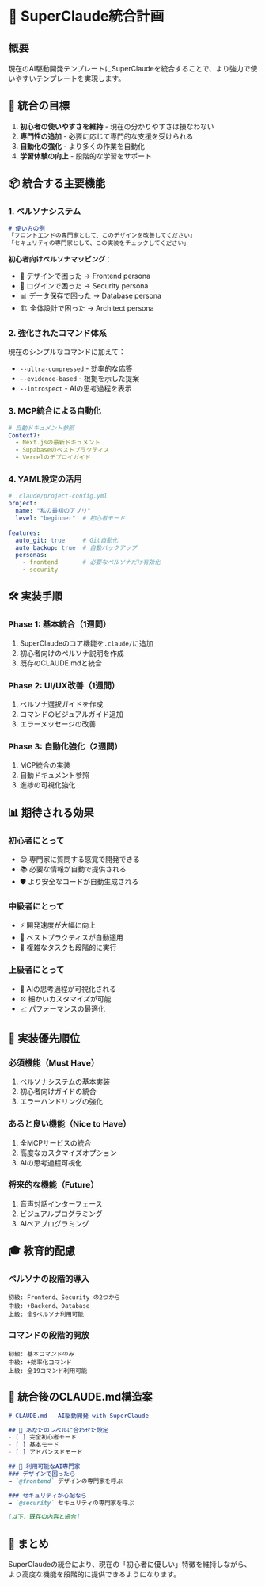 # 🚀 SuperClaude統合計画

## 概要
現在のAI駆動開発テンプレートにSuperClaudeを統合することで、より強力で使いやすいテンプレートを実現します。

## 🎯 統合の目標
1. **初心者の使いやすさを維持** - 現在の分かりやすさは損なわない
2. **専門性の追加** - 必要に応じて専門的な支援を受けられる
3. **自動化の強化** - より多くの作業を自動化
4. **学習体験の向上** - 段階的な学習をサポート

## 📦 統合する主要機能

### 1. ペルソナシステム
```markdown
# 使い方の例
「フロントエンドの専門家として、このデザインを改善してください」
「セキュリティの専門家として、この実装をチェックしてください」
```

**初心者向けペルソナマッピング**：
- 🎨 デザインで困った → Frontend persona
- 🔐 ログインで困った → Security persona  
- 📊 データ保存で困った → Database persona
- 🏗️ 全体設計で困った → Architect persona

### 2. 強化されたコマンド体系
現在のシンプルなコマンドに加えて：
- `--ultra-compressed` - 効率的な応答
- `--evidence-based` - 根拠を示した提案
- `--introspect` - AIの思考過程を表示

### 3. MCP統合による自動化
```yaml
# 自動ドキュメント参照
Context7:
  - Next.jsの最新ドキュメント
  - Supabaseのベストプラクティス
  - Vercelのデプロイガイド
```

### 4. YAML設定の活用
```yaml
# .claude/project-config.yml
project:
  name: "私の最初のアプリ"
  level: "beginner"  # 初心者モード
  
features:
  auto_git: true     # Git自動化
  auto_backup: true  # 自動バックアップ
  personas:
    - frontend       # 必要なペルソナだけ有効化
    - security
```

## 🛠️ 実装手順

### Phase 1: 基本統合（1週間）
1. SuperClaudeのコア機能を`.claude/`に追加
2. 初心者向けのペルソナ説明を作成
3. 既存のCLAUDE.mdと統合

### Phase 2: UI/UX改善（1週間）
1. ペルソナ選択ガイドを作成
2. コマンドのビジュアルガイド追加
3. エラーメッセージの改善

### Phase 3: 自動化強化（2週間）
1. MCP統合の実装
2. 自動ドキュメント参照
3. 進捗の可視化強化

## 📊 期待される効果

### 初心者にとって
- 😊 専門家に質問する感覚で開発できる
- 📚 必要な情報が自動で提供される
- 🛡️ より安全なコードが自動生成される

### 中級者にとって
- ⚡ 開発速度が大幅に向上
- 🎯 ベストプラクティスが自動適用
- 🔄 複雑なタスクも段階的に実行

### 上級者にとって
- 🧠 AIの思考過程が可視化される
- ⚙️ 細かいカスタマイズが可能
- 📈 パフォーマンスの最適化

## 🚦 実装優先順位

### 必須機能（Must Have）
1. ペルソナシステムの基本実装
2. 初心者向けガイドの統合
3. エラーハンドリングの強化

### あると良い機能（Nice to Have）
1. 全MCPサービスの統合
2. 高度なカスタマイズオプション
3. AIの思考過程可視化

### 将来的な機能（Future）
1. 音声対話インターフェース
2. ビジュアルプログラミング
3. AIペアプログラミング

## 🎓 教育的配慮

### ペルソナの段階的導入
```
初級: Frontend、Security の2つから
中級: +Backend、Database
上級: 全9ペルソナ利用可能
```

### コマンドの段階的開放
```
初級: 基本コマンドのみ
中級: +効率化コマンド
上級: 全19コマンド利用可能
```

## 📝 統合後のCLAUDE.md構造案

```markdown
# CLAUDE.md - AI駆動開発 with SuperClaude

## 🌟 あなたのレベルに合わせた設定
- [ ] 完全初心者モード
- [ ] 基本モード
- [ ] アドバンスドモード

## 🤖 利用可能なAI専門家
### デザインで困ったら
→ `@frontend` デザインの専門家を呼ぶ

### セキュリティが心配なら
→ `@security` セキュリティの専門家を呼ぶ

[以下、既存の内容と統合]
```

## 🎉 まとめ
SuperClaudeの統合により、現在の「初心者に優しい」特徴を維持しながら、より高度な機能を段階的に提供できるようになります。